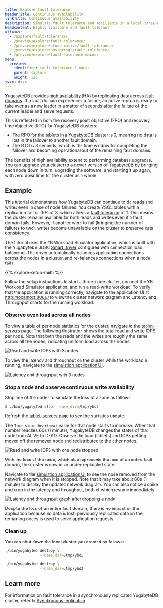 ```yaml
---
title: Explore fault tolerance
headerTitle: Continuous availability
linkTitle: Continuous availability
description: Simulate fault tolerance and resilience in a local three-node YugabyteDB database cluster.
headcontent: Highly available and fault tolerant
aliases:
  - /explore/fault-tolerance/
  - /preview/explore/fault-tolerance/
  - /preview/explore/cloud-native/fault-tolerance/
  - /preview/explore/postgresql/fault-tolerance/
  - /preview/explore/fault-tolerance-macos/
menu:
  preview:
    identifier: fault-tolerance-1-macos
    parent: explore
    weight: 215
type: docs
---
```


YugabyteDB provides [high availability](../../../architecture/core-functions/high-availability/) (HA) by replicating data across [fault domains](../../../architecture/docdb-replication/replication/#fault-domains). If a fault domain experiences a failure, an active replica is ready to take over as a new leader in a matter of seconds after the failure of the current leader and serve requests.

This is reflected in both the recovery point objective (RPO) and recovery time objective (RTO) for YugabyteDB clusters:

- The RPO for the tablets in a YugabyteDB cluster is 0, meaning no data is lost in the failover to another fault domain.
- The RTO is 3 seconds, which is the time window for completing the failover and becoming operational out of the remaining fault domains.

The benefits of high availability extend to performing database upgrades. You can [upgrade your cluster](../../../manage/upgrade-deployment/) to a newer version of YugabyteDB by bringing each node down in turn, upgrading the software, and starting it up again, with zero downtime for the cluster as a whole.

## Example

This tutorial demonstrates how YugabyteDB can continue to do reads and writes even in case of node failures. You create YSQL tables with a replication factor (RF) of 3, which allows a [fault tolerance](../../../architecture/docdb-replication/replication/#fault-tolerance) of 1. This means the cluster remains available for both reads and writes even if a fault domain fails. However, if another were to fail (bringing the number of failures to two), writes become unavailable on the cluster to preserve data consistency.

The tutorial uses the YB Workload Simulator application, which is built with the YugabyteDB JDBC [Smart Driver](../../../drivers-orms/smart-drivers/) configured with connection load balancing. The driver automatically balances application connections across the nodes in a cluster, and re-balances connections when a node fails.

{{% explore-setup-multi %}}

Follow the setup instructions to start a three-node cluster, connect the YB Workload Simulator application, and run a read-write workload. To verify that the application is running correctly, navigate to the application UI at <http://localhost:8080/> to view the cluster network diagram and Latency and Throughput charts for the running workload.

### Observe even load across all nodes

To view a table of per-node statistics for the cluster, navigate to the [tablet-servers](http://127.0.0.1:7000/tablet-servers) page. The following illustration shows the total read and write IOPS per node. Note that both the reads and the writes are roughly the same across all the nodes, indicating uniform load across the nodes.

![Read and write IOPS with 3 nodes](/images/ce/fault-tolerance-evenly-distributed.png)

To view the latency and throughput on the cluster while the workload is running, navigate to the [simulation application UI](http://127.0.0.1:8000/).

![Latency and throughput with 3 nodes](/images/ce/fault-tolerance-latency-throughput.png)

### Stop a node and observe continuous write availability

Stop one of the nodes to simulate the loss of a zone as follows:

```sh
$ ./bin/yugabyted stop --base_dir=/tmp/ybd2
```

Refresh the [tablet-servers](http://127.0.0.1:7000/tablet-servers) page to see the statistics update.

The `Time since heartbeat` value for that node starts to increase. When that number reaches 60s (1 minute), YugabyteDB changes the status of that node from ALIVE to DEAD. Observe the load (tablets) and IOPS getting moved off the removed node and redistributed to the other nodes.

![Read and write IOPS with one node stopped](/images/ce/fault-tolerance-dead-node.png)

With the loss of the node, which also represents the loss of an entire fault domain, the cluster is now in an under-replicated state.

Navigate to the [simulation application UI](http://127.0.0.1:8000/) to see the node removed from the network diagram when it is stopped. Note that it may take about 60s (1 minute) to display the updated network diagram. You can also notice a spike and drop in the latency and throughput, both of which resume immediately.

![Latency and throughput graph after dropping a node](/images/ce/fault-tolerance-latency-stoppednode.png)

Despite the loss of an entire fault domain, there is no impact on the application because no data is lost; previously replicated data on the remaining nodes is used to serve application requests.

### Clean up

You can shut down the local cluster you created as follows:

```sh
./bin/yugabyted destroy \
                --base_dir=/tmp/ybd1

./bin/yugabyted destroy \
                --base_dir=/tmp/ybd3
```

## Learn more

For information on fault tolerance in a synchronously replicated YugabyteDB cluster, refer to [Synchronous replication](../../../architecture/docdb-replication/replication/).

